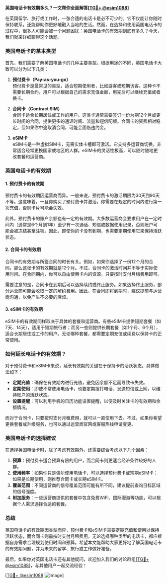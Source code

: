 **英国电话卡有效期多久？一文帮你全面解答[[TG💪+ @esim1088](https://t.me/s/esim1088)]**

在英国留学、旅行或工作时，一张合适的电话卡是必不可少的。它不仅能让你随时保持联系，还能帮助你更好地融入当地的生活。然而，在选择和使用英国电话卡的过程中，很多人可能会被一个问题困扰：英国电话卡的有效期到底有多久？今天，我们就来详细聊聊这个话题。

### 英国电话卡的基本类型

首先，我们需要了解英国电话卡的几种主要类型。根据用途的不同，英国电话卡大致可以分为以下几类：

1. **预付费卡（Pay-as-you-go）**  
   预付费卡是最常见的类型，适合短期使用者，比如游客或短期访客。这种卡不需要长期合约，用户可以根据自己的需求充值金额，用完后可以继续充值或者换卡。

2. **合同卡（Contract SIM）**  
   合同卡适合长期居住或工作的用户。这类卡通常需要签订一份为期12个月或更长时间的合同，提供更多的通话时间、流量和短信配额。合同卡的资费相对稳定，但如果你中途取消合同，可能会面临违约金。

3. **eSIM卡**  
   eSIM卡是一种虚拟SIM卡，无需实体卡槽即可激活。它支持多运营商切换，非常适合经常更换国家或地区的人群。eSIM卡的灵活性极高，可以随时随地更改套餐和运营商。

### 英国电话卡的有效期

#### 1. 预付费卡的有效期  
预付费卡的有效期因运营商而异。一般来说，预付费卡的激活期限为30天到90天不等。这意味着，一旦你购买了预付费卡并激活，你需要在规定的时间内进行第一次充值，否则卡片可能会失效。  

此外，预付费卡的账户余额也有一定的有效期。大多数运营商会要求用户在一定时间内（通常是6个月到1年）至少有一次通话、短信或数据使用记录，否则账户可能会被冻结甚至注销。因此，即使你的卡没有到期，也需要定期使用它来保持活跃状态。

#### 2. 合同卡的有效期  
合同卡的有效期与所签合同的时长有关。例如，如果你选择了一份12个月的合同，那么这张卡的有效期就是12个月。不过，合同卡的激活时间并不等于实际使用时间。在合同期内，你可以自由使用卡内的资源，只要按时支付月租费用即可。

需要注意的是，合同卡在到期后可以选择续约或终止服务。如果选择终止服务，部分运营商可能会收取一定的解约费用。因此，在合同即将到期时，建议提前与运营商沟通，以免产生不必要的麻烦。

#### 3. eSIM卡的有效期  
eSIM卡的有效期同样取决于具体的套餐和运营商。有些eSIM卡提供短期套餐（如7天、14天），适用于短期旅行者；而另一些则提供长期套餐（如1个月、6个月），适合长期居住或工作的用户。无论哪种套餐，都需要定期充值或续费以保持卡的正常使用。

### 如何延长电话卡的有效期？

对于预付费卡和eSIM卡来说，延长有效期的关键在于保持卡的活跃状态。具体做法如下：

- **定期充值**：确保在有效期内进行充值，避免因余额不足而导致卡失效。
- **定期使用**：即使不常使用电话卡，也要定期拨打电话、发送短信或上网，以维持账户的活跃状态。
- **设置提醒**：可以利用手机的日历功能设置提醒，以便及时关注卡的有效期和余额情况。

而对于合同卡，只要按时支付月租费用，就可以一直使用下去。不过，如果你希望更换套餐或升级服务，也可以通过运营商官网或客服热线申请变更。

### 英国电话卡的选择建议

在选择英国电话卡时，除了考虑有效期外，还需要综合考虑以下几个因素：

1. **预算**：预付费卡适合预算有限的用户，而合同卡则更适合经济条件较好的人群。
2. **使用频率**：如果你只是偶尔使用电话卡，可以选择预付费卡或短期eSIM卡；如果是长期使用，则推荐合同卡或长期eSIM卡。
3. **覆盖范围**：不同运营商的信号覆盖范围可能有所不同，建议提前查询目标区域的信号强度。
4. **附加服务**：一些运营商提供的套餐中包含免费WiFi、国际漫游等功能，可以根据个人需求选择合适的套餐。

### 总结

英国电话卡的有效期因类型而异，预付费卡和eSIM卡需要定期充值和使用以保持活跃状态，而合同卡则需按时支付月租费用。无论选择哪种类型的电话卡，都应根据自身需求合理规划使用时间和预算。希望本文能帮助大家更好地了解英国电话卡的有效期问题，并为未来的留学、旅行或工作做好准备。

最后，如果你对英国电话卡还有其他疑问，欢迎加入我们的讨论群组[[TG💪+ @esim1088](https://t.me/s/esim1088)]，与其他用户一起交流经验！  

[[TG💪+ @esim1088](https://t.me/s/esim1088) ![Image](https://i.postimg.cc/4NQfJmqS/Snipaste-2025-05-13-00-14-12.png)]